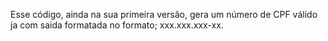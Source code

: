 Esse código, ainda na sua primeira versão, gera um número de CPF válido ja com saida formatada no formato;
xxx.xxx.xxx-xx.
